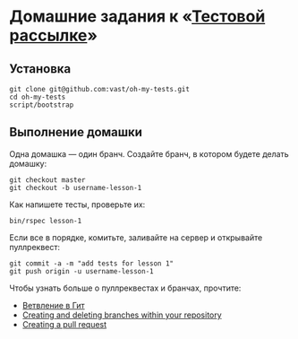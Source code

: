 # Домашние задания к «[Тестовой рассылке](http://vasily.polovnyov.ru/tests/)»

## Установка

```shell
git clone git@github.com:vast/oh-my-tests.git
cd oh-my-tests
script/bootstrap
```

## Выполнение домашки

Одна домашка — один бранч. Создайте бранч, в котором будете делать домашку:

```shell
git checkout master
git checkout -b username-lesson-1
```

Как напишете тесты, проверьте их:

```shell
bin/rspec lesson-1
```

Если все в порядке, комитьте, заливайте на сервер и открывайте пуллреквест:

```shell
git commit -a -m "add tests for lesson 1"
git push origin -u username-lesson-1
```

Чтобы узнать больше о пуллреквестах и бранчах, прочтите:

* [Ветвление в Гит](https://git-scm.com/book/ru/v1/%D0%92%D0%B5%D1%82%D0%B2%D0%BB%D0%B5%D0%BD%D0%B8%D0%B5-%D0%B2-Git-%D0%9E%D1%81%D0%BD%D0%BE%D0%B2%D1%8B-%D0%B2%D0%B5%D1%82%D0%B2%D0%BB%D0%B5%D0%BD%D0%B8%D1%8F-%D0%B8-%D1%81%D0%BB%D0%B8%D1%8F%D0%BD%D0%B8%D1%8F)
* [Creating and deleting branches within your repository](https://help.github.com/articles/creating-and-deleting-branches-within-your-repository/)
* [Creating a pull request](https://help.github.com/articles/creating-a-pull-request/)
